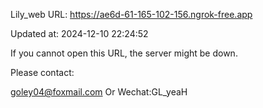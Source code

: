 Lily_web URL: https://ae6d-61-165-102-156.ngrok-free.app

Updated at: 2024-12-10 22:24:52

If you cannot open this URL, the server might be down.

Please contact: 

goley04@foxmail.com Or Wechat:GL_yeaH